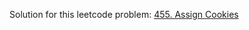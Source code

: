 Solution for this leetcode problem: [455. Assign Cookies](https://leetcode.com/problems/assign-cookies)
